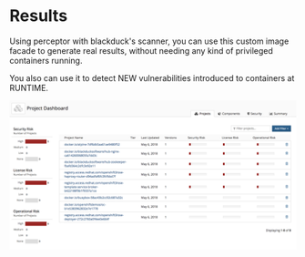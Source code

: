 # Results

Using perceptor with blackduck's scanner, you can use this custom image facade to generate real results, without needing any kind of privileged containers running.  

You also can use it to detect NEW vulnerabilities introduced to containers at RUNTIME.




![alt text](https://github.com/blackducksoftware/perceptor-oc-imagefacade/blob/master/opssight-image-facade.png?raw=true)
